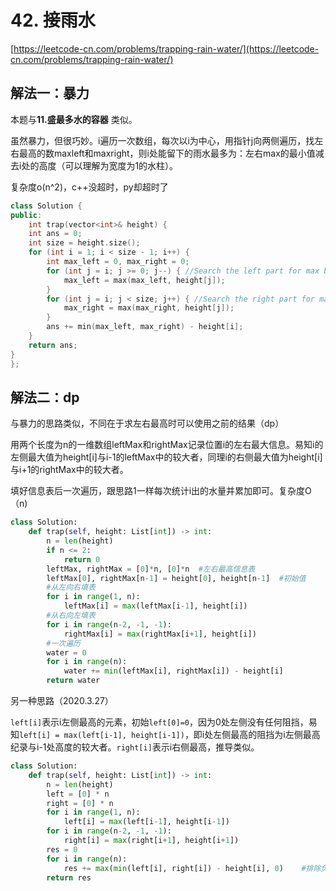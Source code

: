 # 42. 接雨水

[https://leetcode-cn.com/problems/trapping-rain-water/](https://leetcode-cn.com/problems/trapping-rain-water/)

## 解法一：暴力

本题与**11.盛最多水的容器**  类似。

虽然暴力，但很巧妙。i遍历一次数组，每次以i为中心，用指针j向两侧遍历，找左右最高的数maxleft和maxright，则i处能留下的雨水最多为：左右max的最小值减去i处的高度（可以理解为宽度为1的水柱）。 

复杂度o\(n^2\)，c++没超时，py却超时了

```cpp
class Solution {
public:
    int trap(vector<int>& height) {
    int ans = 0;
    int size = height.size();
    for (int i = 1; i < size - 1; i++) {
        int max_left = 0, max_right = 0;
        for (int j = i; j >= 0; j--) { //Search the left part for max bar size
            max_left = max(max_left, height[j]);
        }
        for (int j = i; j < size; j++) { //Search the right part for max bar size
            max_right = max(max_right, height[j]);
        }
        ans += min(max_left, max_right) - height[i];
    }
    return ans;
}
};
```

## 解法二：dp

与暴力的思路类似，不同在于求左右最高时可以使用之前的结果（dp）

用两个长度为n的一维数组leftMax和rightMax记录位置i的左右最大信息。易知i的左侧最大值为height\[i\]与i-1的leftMax中的较大者，同理i的右侧最大值为height\[i\]与i+1的rightMax中的较大者。

填好信息表后一次遍历，跟思路1一样每次统计i出的水量并累加即可。复杂度O（n\)

```python
class Solution:
    def trap(self, height: List[int]) -> int:
        n = len(height)
        if n <= 2:
            return 0
        leftMax, rightMax = [0]*n, [0]*n  #左右最高信息表
        leftMax[0], rightMax[n-1] = height[0], height[n-1]  #初始值
        #从左向右填表
        for i in range(1, n):
            leftMax[i] = max(leftMax[i-1], height[i])
        #从右向左填表        
        for i in range(n-2, -1, -1):
            rightMax[i] = max(rightMax[i+1], height[i])
        #一次遍历
        water = 0        
        for i in range(n):
            water += min(leftMax[i], rightMax[i]) - height[i]
        return water
```

另一种思路（2020.3.27）

`left[i]`表示i左侧最高的元素，初始`left[0]=0`，因为0处左侧没有任何阻挡，易知`left[i] = max(left[i-1], height[i-1])`，即i处左侧最高的阻挡为i左侧最高纪录与i-1处高度的较大者。`right[i]`表示i右侧最高，推导类似。

```python
class Solution:
    def trap(self, height: List[int]) -> int:
        n = len(height)
        left = [0] * n
        right = [0] * n
        for i in range(1, n):
            left[i] = max(left[i-1], height[i-1])
        for i in range(n-2, -1, -1):
            right[i] = max(right[i+1], height[i+1])
        res = 0
        for i in range(n):
            res += max(min(left[i], right[i]) - height[i], 0)    #排除负数
        return res
```


